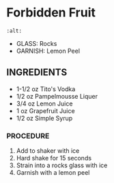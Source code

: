 # Forbidden Fruit

```{image} ../../images/
:alt: 
```

* GLASS: Rocks
* GARNISH: Lemon Peel

## INGREDIENTS
* 1-1/2 oz  Tito's Vodka
* 1/2 oz    Pampelmousse Liquer
* 3/4 oz    Lemon Juice
* 1 oz      Grapefruit Juice
* 1/2 oz    Simple Syrup

### PROCEDURE
1. Add to shaker with ice
2. Hard shake for 15 seconds
3. Strain into a rocks glass with ice
4. Garnish with a lemon peel


